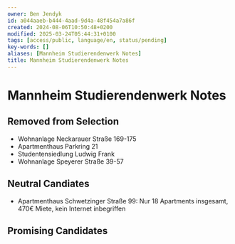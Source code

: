```yaml
---
owner: Ben Jendyk
id: a044aaeb-b444-4aad-9d4a-48f454a7a86f
created: 2024-08-06T10:50:48+0200
modified: 2025-03-24T05:44:31+0100
tags: [access/public, language/en, status/pending]
key-words: []
aliases: [Mannheim Studierendenwerk Notes]
title: Mannheim Studierendenwerk Notes
---
```


# Mannheim Studierendenwerk Notes

## Removed from Selection

- Wohnanlage Neckarauer Straße 169-175
- Apartmenthaus Parkring 21
- Studentensiedlung Ludwig Frank
- Wohnanlage Speyerer Straße 39-57

## Neutral Candiates

- Apartmenthaus Schwetzinger Straße 99: Nur 18 Apartments insgesamt, 470€ Miete, kein Internet inbegriffen

## Promising Candidates 
